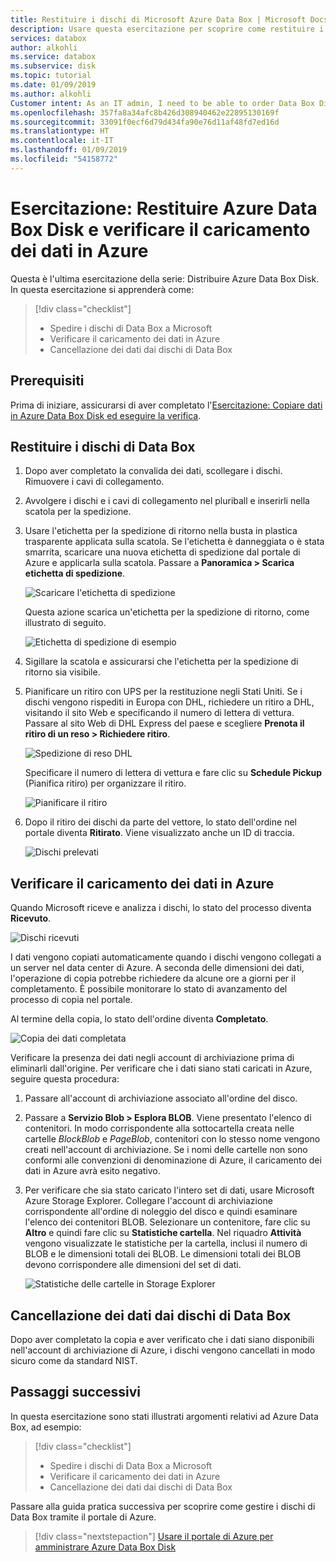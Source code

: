 ```yaml
---
title: Restituire i dischi di Microsoft Azure Data Box | Microsoft Docs
description: Usare questa esercitazione per scoprire come restituire i dischi di Azure Data Box a Microsoft
services: databox
author: alkohli
ms.service: databox
ms.subservice: disk
ms.topic: tutorial
ms.date: 01/09/2019
ms.author: alkohli
Customer intent: As an IT admin, I need to be able to order Data Box Disk to upload on-premises data from my server onto Azure.
ms.openlocfilehash: 357fa8a34afc8b426d308940462e22895130169f
ms.sourcegitcommit: 33091f0ecf6d79d434fa90e76d11af48fd7ed16d
ms.translationtype: HT
ms.contentlocale: it-IT
ms.lasthandoff: 01/09/2019
ms.locfileid: "54158772"
---
```

# <a name="tutorial-return-azure-data-box-disk-and-verify-data-upload-to-azure"></a>Esercitazione: Restituire Azure Data Box Disk e verificare il caricamento dei dati in Azure

Questa è l'ultima esercitazione della serie: Distribuire Azure Data Box Disk. In questa esercitazione si apprenderà come:

> [!div class="checklist"]
> * Spedire i dischi di Data Box a Microsoft
> * Verificare il caricamento dei dati in Azure
> * Cancellazione dei dati dai dischi di Data Box

## <a name="prerequisites"></a>Prerequisiti

Prima di iniziare, assicurarsi di aver completato l'[Esercitazione: Copiare dati in Azure Data Box Disk ed eseguire la verifica](data-box-disk-deploy-copy-data.md).

## <a name="ship-data-box-disk-back"></a>Restituire i dischi di Data Box

1. Dopo aver completato la convalida dei dati, scollegare i dischi. Rimuovere i cavi di collegamento.
2. Avvolgere i dischi e i cavi di collegamento nel pluriball e inserirli nella scatola per la spedizione.
3. Usare l'etichetta per la spedizione di ritorno nella busta in plastica trasparente applicata sulla scatola. Se l'etichetta è danneggiata o è stata smarrita, scaricare una nuova etichetta di spedizione dal portale di Azure e applicarla sulla scatola. Passare a **Panoramica > Scarica etichetta di spedizione**. 

    ![Scaricare l'etichetta di spedizione](media/data-box-disk-deploy-picked-up/download-shipping-label.png)

    Questa azione scarica un'etichetta per la spedizione di ritorno, come illustrato di seguito.

    ![Etichetta di spedizione di esempio](media/data-box-disk-deploy-picked-up/exmple-shipping-label.png)

4. Sigillare la scatola e assicurarsi che l'etichetta per la spedizione di ritorno sia visibile.
5. Pianificare un ritiro con UPS per la restituzione negli Stati Uniti. Se i dischi vengono rispediti in Europa con DHL, richiedere un ritiro a DHL, visitando il sito Web e specificando il numero di lettera di vettura. Passare al sito Web di DHL Express del paese e scegliere **Prenota il ritiro di un reso > Richiedere ritiro**.

    ![Spedizione di reso DHL](media/data-box-disk-deploy-picked-up/dhl-ship-1.png)
    
    Specificare il numero di lettera di vettura e fare clic su **Schedule Pickup** (Pianifica ritiro) per organizzare il ritiro.

      ![Pianificare il ritiro](media/data-box-disk-deploy-picked-up/dhl-ship-2.png)

7. Dopo il ritiro dei dischi da parte del vettore, lo stato dell'ordine nel portale diventa **Ritirato**. Viene visualizzato anche un ID di traccia.

    ![Dischi prelevati](media/data-box-disk-deploy-picked-up/data-box-portal-pickedup.png)

## <a name="verify-data-upload-to-azure"></a>Verificare il caricamento dei dati in Azure

Quando Microsoft riceve e analizza i dischi, lo stato del processo diventa **Ricevuto**. 

![Dischi ricevuti](media/data-box-disk-deploy-picked-up/data-box-portal-received.png)

I dati vengono copiati automaticamente quando i dischi vengono collegati a un server nel data center di Azure. A seconda delle dimensioni dei dati, l'operazione di copia potrebbe richiedere da alcune ore a giorni per il completamento. È possibile monitorare lo stato di avanzamento del processo di copia nel portale.

Al termine della copia, lo stato dell'ordine diventa **Completato**.

![Copia dei dati completata](media/data-box-disk-deploy-picked-up/data-box-portal-completed.png)

Verificare la presenza dei dati negli account di archiviazione prima di eliminarli dall'origine. Per verificare che i dati siano stati caricati in Azure, seguire questa procedura:

1. Passare all'account di archiviazione associato all'ordine del disco.
2. Passare a **Servizio Blob > Esplora BLOB**. Viene presentato l'elenco di contenitori. In modo corrispondente alla sottocartella creata nelle cartelle *BlockBlob* e *PageBlob*, contenitori con lo stesso nome vengono creati nell'account di archiviazione.
    Se i nomi delle cartelle non sono conformi alle convenzioni di denominazione di Azure, il caricamento dei dati in Azure avrà esito negativo.

4. Per verificare che sia stato caricato l'intero set di dati, usare Microsoft Azure Storage Explorer. Collegare l'account di archiviazione corrispondente all'ordine di noleggio del disco e quindi esaminare l'elenco dei contenitori BLOB. Selezionare un contenitore, fare clic su **Altro** e quindi fare clic su **Statistiche cartella**. Nel riquadro **Attività** vengono visualizzate le statistiche per la cartella, inclusi il numero di BLOB e le dimensioni totali dei BLOB. Le dimensioni totali dei BLOB devono corrispondere alle dimensioni del set di dati.

    ![Statistiche delle cartelle in Storage Explorer](media/data-box-disk-deploy-picked-up/folder-statistics-storage-explorer.png)

## <a name="erasure-of-data-from-data-box-disk"></a>Cancellazione dei dati dai dischi di Data Box

Dopo aver completato la copia e aver verificato che i dati siano disponibili nell'account di archiviazione di Azure, i dischi vengono cancellati in modo sicuro come da standard NIST. 

## <a name="next-steps"></a>Passaggi successivi

In questa esercitazione sono stati illustrati argomenti relativi ad Azure Data Box, ad esempio:

> [!div class="checklist"]
> * Spedire i dischi di Data Box a Microsoft
> * Verificare il caricamento dei dati in Azure
> * Cancellazione dei dati dai dischi di Data Box


Passare alla guida pratica successiva per scoprire come gestire i dischi di Data Box tramite il portale di Azure.

> [!div class="nextstepaction"]
> [Usare il portale di Azure per amministrare Azure Data Box Disk](./data-box-portal-ui-admin.md)


